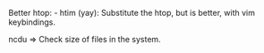 Better htop:
    - htim (yay): Substitute the htop, but is better, with vim keybindings.

ncdu => Check size of files in the system.

